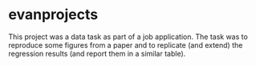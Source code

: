# evanprojects
This project was a data task as part of a job application. The task was to reproduce some figures from a paper and to replicate (and extend) the regression results (and report them in a similar table). 
